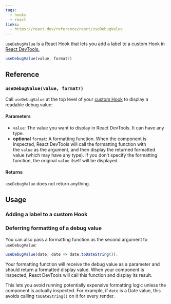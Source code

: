 ```yaml
---
tags:
  - hooks
  - react
links:
  - https://react.dev/reference/react/useDebugValue
---
```


`useDebugValue` is a React Hook that lets you add a label to a custom Hook in [React DevTools.](https://react.dev/learn/react-developer-tools)

```jsx
useDebugValue(value, format?)
```
## Reference

### `useDebugValue(value, format?)`

Call `useDebugValue` at the top level of your [custom Hook](https://react.dev/learn/reusing-logic-with-custom-hooks) to display a readable debug value:

#### Parameters

- `value`: The value you want to display in React DevTools. It can have any type.
- **optional** `format`: A formatting function. When the component is inspected, React DevTools will call the formatting function with the `value` as the argument, and then display the returned formatted value (which may have any type). If you don’t specify the formatting function, the original `value` itself will be displayed.

#### Returns

`useDebugValue` does not return anything.

## Usage

### Adding a label to a custom Hook
### Deferring formatting of a debug value [](https://react.dev/reference/react/useDebugValue#deferring-formatting-of-a-debug-value "Link for Deferring formatting of a debug value")

You can also pass a formatting function as the second argument to `useDebugValue`:

```jsx
useDebugValue(date, date => date.toDateString());
```

Your formatting function will receive the debug value as a parameter and should return a formatted display value. When your component is inspected, React DevTools will call this function and display its result.

This lets you avoid running potentially expensive formatting logic unless the component is actually inspected. For example, if `date` is a Date value, this avoids calling `toDateString()` on it for every render.